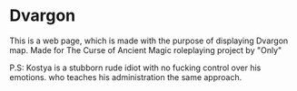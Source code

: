 # Dvargon
This is a web page, which is made with the purpose of displaying Dvargon map.
Made for The Curse of Ancient Magic roleplaying project by "Only"

P.S: Kostya is a stubborn rude idiot with no fucking control over his emotions. who teaches his administration the same approach.
